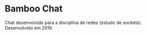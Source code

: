 # Bamboo Chat

Chat desenvolvido para a disciplina de redes (estudo de sockets).
Desenvolvido em 2016.
